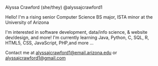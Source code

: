 Alyssa Crawford (she/they)
@alyssajcrawford1

Hello!
I'm a rising senior Computer Science BS major, ISTA minor at the University of Arizona

I'm interested in software development, data/info science, & website dev/design, and more!
I'm currently learning Java, Python, C, SQL, R, HTML5, CSS, JavaScript, PHP,and more ...

Contact me at alyssajcrawford1@email.arizona.edu or alyssajcrawford1@gmail.com
